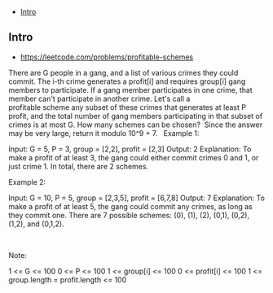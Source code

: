 - [Intro](#intro)

## Intro

- https://leetcode.com/problems/profitable-schemes

There are G people in a gang, and a list of various crimes they could commit.
The i-th crime generates a profit[i] and requires group[i] gang members to participate.
If a gang member participates in one crime, that member can't participate in another crime.
Let's call a profitable scheme any subset of these crimes that generates at least P profit, and the total number of gang members participating in that subset of crimes is at most G.
How many schemes can be chosen?  Since the answer may be very large, return it modulo 10^9 + 7.
 
Example 1:

Input: G = 5, P = 3, group = [2,2], profit = [2,3]
Output: 2
Explanation: 
To make a profit of at least 3, the gang could either commit crimes 0 and 1, or just crime 1.
In total, there are 2 schemes.


Example 2:

Input: G = 10, P = 5, group = [2,3,5], profit = [6,7,8]
Output: 7
Explanation: 
To make a profit of at least 5, the gang could commit any crimes, as long as they commit one.
There are 7 possible schemes: (0), (1), (2), (0,1), (0,2), (1,2), and (0,1,2).

 

Note:

1 <= G <= 100
0 <= P <= 100
1 <= group[i] <= 100
0 <= profit[i] <= 100
1 <= group.length = profit.length <= 100


 

